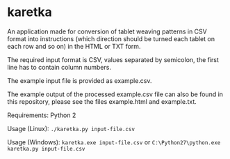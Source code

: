 # karetka


An application made for conversion of tablet weaving patterns in CSV format into instructions (which direction should be turned each tablet on each row and so on) in the HTML or TXT form.

The required input format is CSV, values separated by semicolon, the first line has to contain column numbers.

The example input file is provided as example.csv.

The example output of the processed example.csv file can also be found in this repository, please see the files example.html and example.txt.




Requirements: Python 2


Usage (Linux):
`./karetka.py input-file.csv`



Usage (Windows):
`karetka.exe input-file.csv` or `C:\Python27\python.exe karetka.py input-file.csv`



